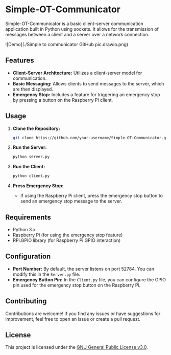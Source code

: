 # Simple-OT-Communicator

Simple-OT-Communicator is a basic client-server communication application built in Python using sockets. It allows for the transmission of messages between a client and a server over a network connection.

![Demo](./Simple to communicator GitHub pic.drawio.png)

## Features

- **Client-Server Architecture:** Utilizes a client-server model for communication.
- **Basic Messaging:** Allows clients to send messages to the server, which are then displayed.
- **Emergency Stop:** Includes a feature for triggering an emergency stop by pressing a button on the Raspberry Pi client.

## Usage

1. **Clone the Repository:**
    ```bash
    git clone https://github.com/your-username/Simple-OT-Communicator.git
    ```

2. **Run the Server:**
    ```bash
    python server.py
    ```

3. **Run the Client:**
    ```bash
    python client.py
    ```

4. **Press Emergency Stop:**
    - If using the Raspberry Pi client, press the emergency stop button to send an emergency stop message to the server.

## Requirements

- Python 3.x
- Raspberry Pi (for using the emergency stop feature)
- RPi.GPIO library (for Raspberry Pi GPIO interaction)

## Configuration

- **Port Number:** By default, the server listens on port 52784. You can modify this in the `Server.py` file.
- **Emergency Button Pin:** In the `Client.py` file, you can configure the GPIO pin used for the emergency stop button on the Raspberry Pi.

## Contributing

Contributions are welcome! If you find any issues or have suggestions for improvement, feel free to open an issue or create a pull request.

## License

This project is licensed under the [GNU General Public License v3.0](LICENSE).
